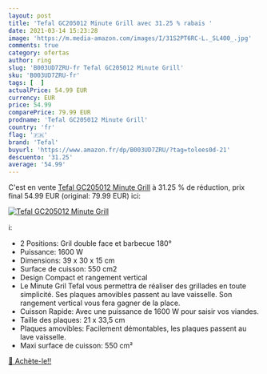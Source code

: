 ```yaml
---
layout: post
title: 'Tefal GC205012 Minute Grill avec 31.25 % rabais '
date: 2021-03-14 15:23:28
image: 'https://m.media-amazon.com/images/I/31S2PT6RC-L._SL400_.jpg'
comments: true
category: ofertas
author: ring
slug: 'B003UD7ZRU-fr Tefal GC205012 Minute Grill'
sku: 'B003UD7ZRU-fr'
tags: [  ]
actualPrice: 54.99 EUR
currency: EUR
price: 54.99
comparePrice: 79.99 EUR
prodname: 'Tefal GC205012 Minute Grill'
country: 'fr'
flag: '🇫🇷'
brand: 'Tefal'
buyurl: 'https://www.amazon.fr/dp/B003UD7ZRU/?tag=tolees0d-21'
descuento: '31.25'
average: '54.99'
---
```


C'est en vente [Tefal GC205012 Minute Grill](https://www.amazon.fr/dp/B003UD7ZRU/?tag=tolees0d-21)  à  31.25 % de réduction, prix final  54.99 EUR (original: 79.99 EUR) ici:

[![Tefal GC205012 Minute Grill](https://m.media-amazon.com/images/I/31S2PT6RC-L._SL400_.jpg)](https://www.amazon.fr/dp/B003UD7ZRU/?tag=tolees0d-21)

ℹ️:

- 2 Positions: Gril double face et barbecue 180°
- Puissance: 1600 W
- Dimensions: 39 x 30 x 15 cm
- Surface de cuisson: 550 cm2
- Design Compact et rangement vertical
- Le Minute Gril Tefal vous permettra de réaliser des grillades en toute simplicité. Ses plaques amovibles passent au lave vaisselle. Son rangement vertical vous fera gagner de la place.
- Cuisson Rapide: Avec une puissance de 1600 W pour saisir vos viandes.
- Taille des plaques: 21 x 33,5 cm
- Plaques amovibles: Facilement démontables, les plaques passent au lave vaisselle.
- Maxi surface de cuisson: 550 cm²

[🛒 Achète-le!!](https://www.amazon.fr/dp/B003UD7ZRU/?tag=tolees0d-21)

